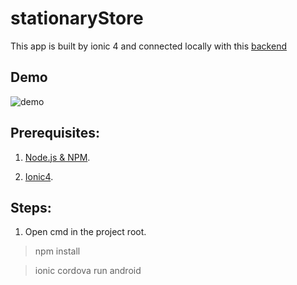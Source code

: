 # stationaryStore
This app is built by ionic 4 and connected locally with this [backend](https://github.com/mohamed-aly/stationery-store-api)

## Demo
![demo](https://github.com/ManarArabi/stationaryStore/blob/master/demo.gif)

## Prerequisites:

1. [Node.js & NPM](https://nodejs.org/en/download/).
 
2. [Ionic4](https://ionicframework.com/docs/installation/cli).
 
## Steps:

1. Open cmd in the project root.
> npm install

> ionic cordova run android
